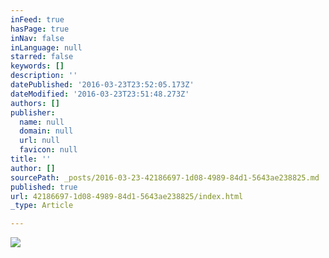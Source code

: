 ```yaml
---
inFeed: true
hasPage: true
inNav: false
inLanguage: null
starred: false
keywords: []
description: ''
datePublished: '2016-03-23T23:52:05.173Z'
dateModified: '2016-03-23T23:51:48.273Z'
authors: []
publisher:
  name: null
  domain: null
  url: null
  favicon: null
title: ''
author: []
sourcePath: _posts/2016-03-23-42186697-1d08-4989-84d1-5643ae238825.md
published: true
url: 42186697-1d08-4989-84d1-5643ae238825/index.html
_type: Article

---
```

![](https://the-grid-user-content.s3-us-west-2.amazonaws.com/8972b7ba-752b-41f0-b0ee-1c7e0aeffd35.png)